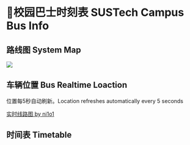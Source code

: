 # 🚌校园巴士时刻表 SUSTech Campus Bus Info

## 路线图 System Map

<a data-fancybox title="" href="https://mirrors.sustech.edu.cn/git/sustech-online/sustech-online-ng/-/raw/master/docs/transport/busline2.png">![](./busline2.png)</a>

## 车辆位置 Bus Realtime Loaction

位置每5秒自动刷新。Location refreshes automatically every 5 seconds

<Realtimemap></Realtimemap>

<BusChart/>

[实时线路图 by ni1o1](https://github.com/ni1o1/nikebus)

## 时间表 Timetable

<BusTable></BusTable>
